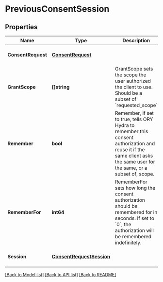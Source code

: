 # PreviousConsentSession

## Properties
Name | Type | Description | Notes
------------ | ------------- | ------------- | -------------
**ConsentRequest** | [**ConsentRequest**](consentRequest.md) |  | [optional] [default to null]
**GrantScope** | **[]string** | GrantScope sets the scope the user authorized the client to use. Should be a subset of &#x60;requested_scope&#x60; | [optional] [default to null]
**Remember** | **bool** | Remember, if set to true, tells ORY Hydra to remember this consent authorization and reuse it if the same client asks the same user for the same, or a subset of, scope. | [optional] [default to null]
**RememberFor** | **int64** | RememberFor sets how long the consent authorization should be remembered for in seconds. If set to &#x60;0&#x60;, the authorization will be remembered indefinitely. | [optional] [default to null]
**Session** | [**ConsentRequestSession**](consentRequestSession.md) |  | [optional] [default to null]

[[Back to Model list]](../README.md#documentation-for-models) [[Back to API list]](../README.md#documentation-for-api-endpoints) [[Back to README]](../README.md)


